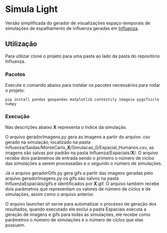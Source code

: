 # Simula Light
Versão simplificada do gerador de visualizações espaço-temporais
de simulações de espalhamento de Influenza geradas em [Influenza](https://github.com/matheusnunesismael/Influenza).

## Utilização
Para utilizar clone o projeto para uma pasta ao lado da pasta do repositório Influenza.

### Pacotes
Execute o comando abaixo para instalar os pacotes necessários para rodar o projeto:
```
pip install pandas geopandas matplotlib contextily imageio pygifsicle numpy
```
### Execução

Nas descrições abaixo **X** representa o índice da simulação.

O arquivo geradorImagens.py gera as imagens a partir do arquivo .csv gerado na simulação, localizado na pasta Influenza/Saidas/MonteCarlo_**X**/Simulacao_0/Espacial_Humanos.csv, as imagens são salvas por padrão na pasta Influenza/Espaciais/**X**/. O arquivo recebe dois parâmetros de entrada sendo o primeiro o número de ciclos das simulações a serem processadas e o segundo o número de simulações.

Já o arquivo geradorGifs.py gera gifs a partir das imagens geradas pelo arquivo geradorImagens.py os gifs são salvos na pasta InfluenzaEspaciais/gifs e identificados por **X**.gif. O arquivo também recebe dois parâmetros que representam os valores de número de ciclos e de simulações, assim como o arquivo anterior.

O arquivo launcher.sh serve para automatizar o processo de geração dos resultados, quando executado ele exclui a pasta Espaciais executa a geração de imagens e gifs para todas as simulações, ele recebe como parâmetros o número de simulações e o número de ciclos que elas possuem.
